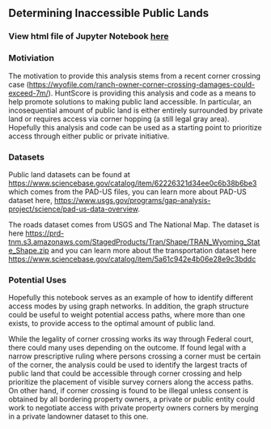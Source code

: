 ## Determining Inaccessible Public Lands
### View html file of Jupyter Notebook <a href="https://htmlpreview.github.io/?https://github.com/notchintags/CornerCrossing/blob/master/html/CornerCrossing.html"> here </a>
### Motiviation
The motivation to provide this analysis stems from a recent corner crossing case (https://wyofile.com/ranch-owner-corner-crossing-damages-could-exceed-7m/). HuntScore is providing this analysis and code as a means to help promote solutions to making public land accessible. In particular, an incosequential amount of public land is either entirely surrounded by private land or requires access via corner hopping (a still legal gray area). Hopefully this analysis and code can be used as a starting point to prioritize access through either public or private initiative.

### Datasets
Public land datasets can be found at https://www.sciencebase.gov/catalog/item/62226321d34ee0c6b38b6be3 which comes from the PAD-US files, you can learn more about PAD-US dataset here, https://www.usgs.gov/programs/gap-analysis-project/science/pad-us-data-overview.

The roads dataset comes from USGS and The National Map. The dataset is here https://prd-tnm.s3.amazonaws.com/StagedProducts/Tran/Shape/TRAN_Wyoming_State_Shape.zip and you can learn more about the transportation dataset here https://www.sciencebase.gov/catalog/item/5a61c942e4b06e28e9c3bddc


### Potential Uses
Hopefully this notebook serves as an example of how to identify different access modes by using graph networks. In addition, the graph structure could be useful to weight potential access paths, where more than one exists, to provide access to the optimal amount of public land. 

While the legality of corner crossing works its way through Federal court, there could many uses depending on the outcome. If found legal with a narrow prescriptive ruling where persons crossing a corner must be certain of the corner, the analysis could be used to identify the largest tracts of public land that could be accessible through corner crossing and help prioritize the placement of visible survey corners along the access paths. On other hand, if corner crossing is found to be illegal unless consent is obtained by all bordering property owners, a private or public entity could work to negotiate access with private property owners corners by merging in a private landowner dataset to this one.